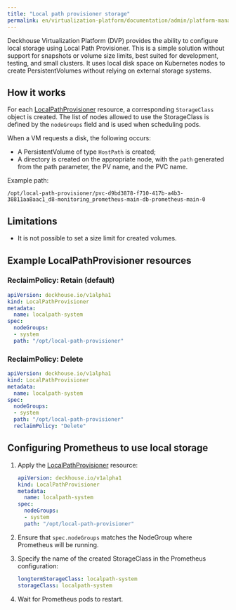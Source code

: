 ```yaml
---
title: "Local path provisioner storage"
permalink: en/virtualization-platform/documentation/admin/platform-management/storage/sds/local-path-provisioner.html
---
```


Deckhouse Virtualization Platform (DVP) provides the ability to configure local storage using Local Path Provisioner. This is a simple solution without support for snapshots or volume size limits, best suited for development, testing, and small clusters. It uses local disk space on Kubernetes nodes to create PersistentVolumes without relying on external storage systems.

## How it works

For each [LocalPathProvisioner](/modules/local-path-provisioner/cr.html#localpathprovisioner) resource, a corresponding `StorageClass` object is created. The list of nodes allowed to use the StorageClass is defined by the `nodeGroups` field and is used when scheduling pods.

When a VM requests a disk, the following occurs:
- A PersistentVolume of type `HostPath` is created;
- A directory is created on the appropriate node, with the `path` generated from the path parameter, the PV name, and the PVC name.

Example path:

```shell
/opt/local-path-provisioner/pvc-d9bd3878-f710-417b-a4b3-38811aa8aac1_d8-monitoring_prometheus-main-db-prometheus-main-0
```

## Limitations

- It is not possible to set a size limit for created volumes.

## Example LocalPathProvisioner resources

### ReclaimPolicy: Retain (default)

```yaml
apiVersion: deckhouse.io/v1alpha1
kind: LocalPathProvisioner
metadata:
  name: localpath-system
spec:
  nodeGroups:
  - system
  path: "/opt/local-path-provisioner"
```

### ReclaimPolicy: Delete

```yaml
apiVersion: deckhouse.io/v1alpha1
kind: LocalPathProvisioner
metadata:
  name: localpath-system
spec:
  nodeGroups:
  - system
  path: "/opt/local-path-provisioner"
  reclaimPolicy: "Delete"
```

## Configuring Prometheus to use local storage

1. Apply the [LocalPathProvisioner](/modules/local-path-provisioner/cr.html#localpathprovisioner) resource:

   ```yaml
   apiVersion: deckhouse.io/v1alpha1
   kind: LocalPathProvisioner
   metadata:
     name: localpath-system
   spec:
     nodeGroups:
     - system
     path: "/opt/local-path-provisioner"
   ```

1. Ensure that `spec.nodeGroups` matches the NodeGroup where Prometheus will be running.

1. Specify the name of the created StorageClass in the Prometheus configuration:

   ```yaml
   longtermStorageClass: localpath-system
   storageClass: localpath-system
   ```

1. Wait for Prometheus pods to restart.
